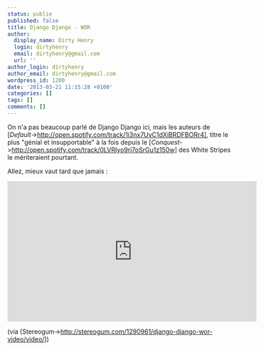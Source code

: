 ```yaml
---
status: publie
published: false
title: Django Django - WOR
author:
  display_name: Dirty Henry
  login: dirtyhenry
  email: dirtyhenry@gmail.com
  url: ''
author_login: dirtyhenry
author_email: dirtyhenry@gmail.com
wordpress_id: 1200
date: '2013-03-21 11:15:28 +0100'
categories: []
tags: []
comments: []
---
```

On n'a pas beaucoup parlé de Django Django ici, mais les auteurs de [*Default*->http://open.spotify.com/track/1i3nx7UvC1dXiBRDFBORr4], titre le plus "génial et insupportable" à la fois depuis le [*Conquest*->http://open.spotify.com/track/0LVRIyo9rj7oSrGu1z150w] des White Stripes le mériteraient pourtant.

Allez, mieux vaut tard que jamais :

<iframe width="560" height="315" src="http://www.youtube.com/embed/ojVsXB12zC8" frameborder="0" allowfullscreen></iframe>

(via [Stereogum->http://stereogum.com/1290961/django-django-wor-video/video/])
